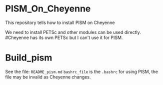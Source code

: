 # PISM_On_Cheyenne
This repository tells how to install PISM on Cheyenne

We need to install PETSc and other modules can be used directly. #Cheyenne has its own PETSc but I can't use it for PISM.

# Build_pism
 See the file: `README_pism.md`
 `bashrc_file` is the `.bashrc` for using PISM, the file may be invalid as Cheyenne changes.
 

